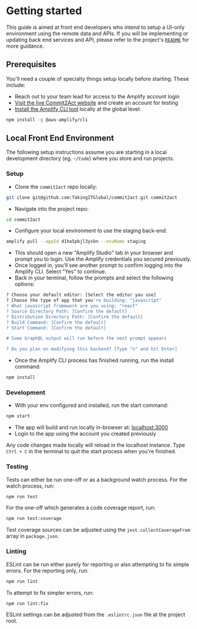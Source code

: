 # Getting started

This guide is aimed at front end developers who intend to setup a UI-only environment using the remote data and APIs. If you will be implementing or updating back end services and API, please refer to the project's [`README`](README.md) for more guidance.

## Prerequisites

You'll need a couple of specialty things setup locally before starting. These include:

- Reach out to your team lead for access to the Amplify account login
- [Visit the live Commit2Act website](http://app.commit2act.org) and create an account for testing
- [Install the Amplify CLI tool](https://docs.amplify.aws/javascript/tools/cli/start/set-up-cli/#install-the-amplify-cli) locally at the global level:

```bash
npm install -g @aws-amplify/cli
```

## Local Front End Environment

The following setup instructions assume you are starting in a local development directory (eg. `~/Code`) where you store and run projects.

### Setup

- Clone the `commit2act` repo locally:

```bash
git clone git@github.com:TakingITGlobal/commit2act.git commit2act
```

- Navigate into the project repo:

```bash
cd commit2act
```

- Configure your local environment to use the staging back-end:

```bash
amplify pull --appId d1ha5pbjl3ysbn --envName staging
```

- This should open a new "Amplify Studio" tab in your browser and prompt you to login. Use the Amplify credentials you secured previously.
- Once logged in, you'll see another prompt to confirm logging into the Amplify CLI. Select "Yes" to continue.
- Back in your terminal, follow the prompts and select the following options:

```bash
? Choose your default editor: [Select the editor you use]
? Choose the type of app that you're building: "javascript"
? What javascript framework are you using: "react"
? Source Directory Path: [Confirm the default]
? Distribution Directory Path: [Confirm the default]
? Build Command: [Confirm the default]
? Start Command: [Confirm the default]

# Some GraphQL output will run before the next prompt appears

? Do you plan on modifying this backend? [Type "n" and hit Enter]
```

- Once the Amplify CLI process has finished running, run the install command:

```bash
npm install
```

### Development

- With your env configured and installed, run the start command:

```bash
npm start
```

- The app will build and run locally in-browser at: [localhost:3000](http://localhost:3000/)
- Login to the app using the account you created previously

Any code changes made locally will reload in the localhost instance. Type `Ctrl + C` in the terminal to quit the start process when you're finished.

### Testing

Tests can either be run one-off or as a background watch process. For the watch process, run:

```bash
npm run test
```

For the one-off which generates a code coverage report, run:

```bash
npm run test:coverage
```

Test coverage sources can be adjusted using the `jest.collectCoverageFrom` array in `package.json`.

### Linting

ESLint can be run either purely for reporting or also attempting to fix simple errors. For the reporting only, run:

```bash
npm run lint
```

To attempt to fix simpler errors, run:

```bash
npm run lint:fix
```

ESLint settings can be adjusted from the `.eslintrc.json` file at the project root.
